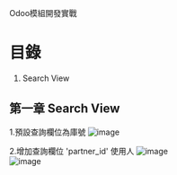 Odoo模組開發實戰
# 目錄
 1.	Search View

## 第一章 Search View
 1.預設查詢欄位為庫號
 ![image](https://user-images.githubusercontent.com/90267374/132941061-5cd7aa60-2be9-455d-b069-55881effedb6.png)
 
 2.增加查詢欄位 'partner_id' 使用人
 ![image](https://user-images.githubusercontent.com/90267374/132941422-87456db2-4084-493b-bc16-528e14ba31f3.png)
 <br/>
 ![image](https://user-images.githubusercontent.com/90267374/132941442-3f592ba2-e934-4683-8368-4f25a6d15b71.png)

 
 
